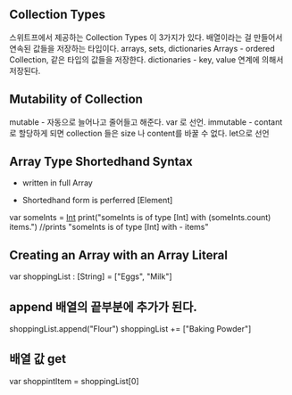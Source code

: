 ## Collection Types
스위트프에서 제공하는 Collection Types 이 3가지가 있다.
배열이라는 걸 만들어서 연속된 값들을 저장하는 타입이다. arrays, sets, dictionaries
Arrays - ordered Collection, 같은 타입의 값들을 저장한다.
dictionaries - key, value 연계에 의해서 저장된다.

## Mutability of Collection
mutable - 자동으로 늘어나고 줄어들고 해준다. var 로 선언.
immutable - contant 로 할당하게 되면 collection 들은 size 나 content를 바꿀 수 없다. let으로 선언

## Array Type Shortedhand Syntax
- written in full
Array<Element>

- Shortedhand form is perferred
[Element]

var someInts = [Int]()
print("someInts is of type [Int] with \(someInts.count) items.")
//prints "someInts is of type [Int] with - items"

## Creating an Array with an Array Literal
var shoppingList : [String] = ["Eggs", "Milk"]

## append 배열의 끝부분에 추가가 된다.
shoppingList.append("Flour")
shoppingList += ["Baking Powder"]

## 배열 값 get
var shoppintItem = shoppingList[0]
